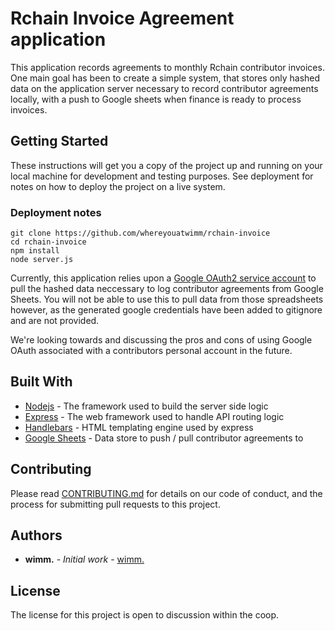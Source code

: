 
# Rchain Invoice Agreement application

This application records agreements to monthly Rchain contributor invoices. One main goal has been to create a simple system, that stores only hashed data on the application server necessary to record contributor agreements locally, with a push to Google sheets when finance is ready to process invoices.


## Getting Started

These instructions will get you a copy of the project up and running on your local machine for development and testing purposes. See deployment for notes on how to deploy the project on a live system.


### Deployment notes


```
git clone https://github.com/whereyouatwimm/rchain-invoice
cd rchain-invoice
npm install
node server.js
```

Currently, this application relies upon a [Google OAuth2 service account](https://developers.google.com/identity/protocols/OAuth2ServiceAccount) to pull the hashed data neccessary to log contributor agreements from Google Sheets. You will not be able to use this to pull data from those spreadsheets however, as the generated google credentials have been added to gitignore and are not provided. 

We're looking towards and discussing the pros and cons of using Google OAuth associated with a contributors personal account in the future. 


## Built With

* [Nodejs](https://nodejs.org/) - The framework used to build the server side logic
* [Express](https://expressjs.com/) - The web framework used to handle API routing logic
* [Handlebars](https://github.com/ericf/express-handlebars) - HTML templating engine used by express
* [Google Sheets](https://rometools.github.io/rome/) - Data store to push / pull contributor agreements to

## Contributing

Please read [CONTRIBUTING.md](https://gist.github.com/PurpleBooth/b24679402957c63ec426) for details on our code of conduct, and the process for submitting pull requests to this project.


## Authors

* **wimm.** - *Initial work* - [wimm.](https://github.com/whereyouatwimm)


## License

The license for this project is open to discussion within the coop. 


